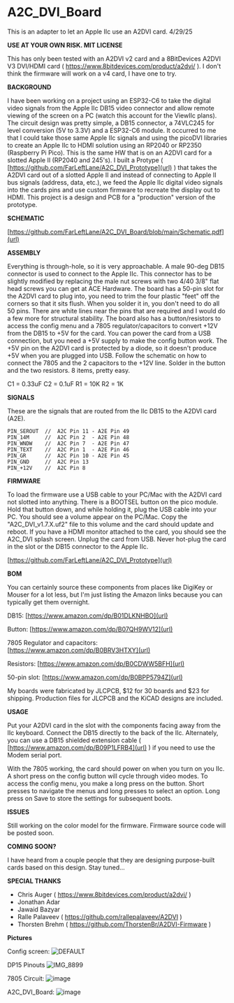 # A2C_DVI_Board

This is an adapter to let an Apple IIc use an A2DVI card. 4/29/25

**USE AT YOUR OWN RISK.   MIT LICENSE**

This has only been tested with an A2DVI v2 card and a 8BitDevices A2DVI V3 DVI/HDMI card ( https://www.8bitdevices.com/product/a2dvi/ ).  I don't think the firmware will work on a v4 card, I have one to try.

**BACKGROUND**

I have been working on a project using an ESP32-C6 to take the digital video signals from the Apple IIc DB15 video connector and allow remote viewing of the screen on a PC (watch this account for the ViewIIc plans).   The circuit design was pretty simple, a DB15 connector, a 74VLC245 for level conversion (5V to 3.3V) and a ESP32-C6 module.   It occurred to me that I could take those same Apple IIc signals and using the picoDVI libraries to create an Apple IIc to HDMI solution using an RP2040 or RP2350 (Raspberry Pi Pico).   This is the same HW that is on an A2DVI card for a slotted Apple II (RP2040 and 245's).  I built a Protype ( [https://github.com/FarLeftLane/A2C_DVI_Prototype](url) ) that takes the A2DVI card out of a slotted Apple II and instead of connecting to Apple II bus signals (address, data, etc.), we feed the Apple IIc digital video signals into the cards pins and use custom firmware to recreate the display out to HDMI.  This project is a design and PCB for a "production" version of the prototype.

**SCHEMATIC**

[https://github.com/FarLeftLane/A2C_DVI_Board/blob/main/Schematic.pdf](url)

**ASSEMBLY**

Everything is through-hole, so it is very approachable.  A male 90-deg DB15 connector is used to connect to the Apple IIc.  This connector has to be slightly modified by replacing the male nut screws with two 4/40 3/8" flat head screws you can get at ACE Hardware.  The board has a 50-pin slot for the A2DVI card to plug into, you need to trim the four plastic "feet" off the corners so that it sits flush.  When you solder it in, you don't need to do all 50 pins.  There are white lines near the pins that are required and I would do a few more for structural stability.  The board also has a button/resistors to access the config menu and a 7805 regulator/capacitors to convert +12V from the DB15 to +5V for the card.  You can power the card from a USB connection, but you need a +5V supply to make the config button work.  The +5V pin on the A2DVI card is protected by a diode, so it doesn't produce +5V when you are plugged into USB.  Follow the schematic on how to connect the 7805 and the 2 capacitors to the +12V line.  Solder in the button and the two resistors.  8 items, pretty easy.

C1 = 0.33uF
C2 = 0.1uF
R1 = 10K
R2 = 1K

**SIGNALS**

These are the signals that are routed from the IIc DB15 to the A2DVI card (A2E).

```
PIN_SEROUT  //  A2C Pin 11 - A2E Pin 49
PIN_14M     //  A2C Pin 2  - A2E Pin 48
PIN_WNDW    //  A2C Pin 7  - A2E Pin 47
PIN_TEXT    //  A2C Pin 1  - A2E Pin 46
PIN_GR      //  A2C Pin 10 - A2E Pin 45
PIN_GND     //  A2C Pin 13
PIN_+12V    //  A2C Pin 8

```

**FIRMWARE**

To load the firmware use a USB cable to your PC/Mac with the A2DVI card not slotted into anything.   There is a BOOTSEL button on the pico module.  Hold that button down, and while holding it, plug the USB cable into your PC.   You should see a volume appear on the PC/Mac.  Copy the "A2C_DVI_v1.7.X.uf2" file to this volume and the card should update and reboot.   If you have a HDMI monitor attached to the card, you should see the A2C_DVI splash screen.  Unplug the card from USB.  Never hot-plug the card in the slot or the DB15 connector to the Apple IIc.

[https://github.com/FarLeftLane/A2C_DVI_Prototype](url)

**BOM**

You can certainly source these components from places like DigiKey or Mouser for a lot less, but I'm just listing the Amazon links because you can typically get them overnight.

DB15: [https://www.amazon.com/dp/B01DLKNHBO](url)

Button: [https://www.amazon.com/dp/B07QH9WV12](url)

7805 Regulator and capacitors: [https://www.amazon.com/dp/B0BRV3HTXY](url)

Resistors: [https://www.amazon.com/dp/B0CDWW5BFH](url)

50-pin slot: [https://www.amazon.com/dp/B0BPP5794Z](url)

My boards were fabricated by JLCPCB, $12 for 30 boards and $23 for shipping.  Production files for JLCPCB and the KiCAD designs are included.

**USAGE**

Put your A2DVI card in the slot with the components facing away from the IIc keyboard.  Connect the DB15 directly to the back of the IIc.  Alternately, you can use a DB15 shielded extension cable ( [https://www.amazon.com/dp/B09P1LFRB4](url) ) if you need to use the Modem serial port.

With the 7805 working, the card should power on when you turn on you IIc.  A short press on the config button will cycle through video modes.  To access the config menu, you make a long press on the button.   Short presses to navigate the menus and long presses to select an option.  Long press on Save to store the settings for subsequent boots.

**ISSUES**

Still working on the color model for the firmware.
Firmware source code will be posted soon.

**COMING SOON?**

I have heard from a couple people that they are designing purpose-built cards based on this design.   Stay tuned...


**SPECIAL THANKS**

- Chris Auger ( https://www.8bitdevices.com/product/a2dvi/ )
- Jonathan Adar
- Jawaid Bazyar
- Ralle Palaveev ( https://github.com/rallepalaveev/A2DVI )
- Thorsten Brehm ( https://github.com/ThorstenBr/A2DVI-Firmware )


**Pictures**

Config screen:
![DEFAULT](https://github.com/user-attachments/assets/00f029e0-050e-4da7-86ac-1dbc8562bdf5)

DP15 Pinouts
![IMG_8899](https://github.com/user-attachments/assets/4d250206-9c86-4687-9743-096d6ff55ef8)

7805 Circuit:
![image](https://github.com/user-attachments/assets/ae684c7b-1a18-4d3e-9874-b82fae98b99a)

A2C_DVI_Board:
![image](https://github.com/user-attachments/assets/325f45c0-930e-4e58-8a78-005b97d244a0)


